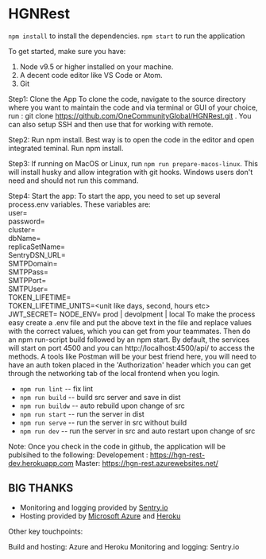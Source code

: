 # HGNRest

`npm install` to install the dependencies. `npm start` to run the application

To get started, make sure you have:

1. Node v9.5 or higher installed on your machine.
2. A decent code editor like VS Code or Atom.
3. Git

Step1: Clone the App
To clone the code, navigate to the source directory where you want to maintain the code and via terminal or GUI of your choice, run : git clone https://github.com/OneCommunityGlobal/HGNRest.git . You can also setup SSH and then use that for working with remote.

Step2: Run npm install. Best way is to open the code in the editor and open integrated teminal. Run npm install.

Step3: If running on MacOS or Linux, run `npm run prepare-macos-linux`. This will install husky and allow integration with git hooks. Windows users don't need and should not run this command.

Step4: Start the app: To start the app, you need to set up several process.env variables. These variables are:  
user=<user>  
password=<password>  
cluster=<clustername>  
dbName=<dbanme>  
replicaSetName=<replicaSet>  
SentryDSN_URL=<SentryURL>  
SMTPDomain=<smtp domain>  
SMTPPass=<smtp user password>  
SMTPPort=<smtp port>  
SMTPUser=<smtp user>  
TOKEN_LIFETIME=<number>  
TOKEN_LIFETIME_UNITS=<unit like days, second, hours etc>  
JWT_SECRET=<secret value>
NODE_ENV= prod | devolpment | local
To make the process easy create a .env file and put the above text in the file and replace values with the correct values, which you can get from your teammates. Then do an npm run-script build followed by an npm start. By default, the services will start on port 4500 and you can http://localhost:4500/api/<routename> to access the methods. A tools like Postman will be your best friend here, you will need to have an auth token placed in the 'Authorization' header which you can get through the networking tab of the local frontend when you login.

- `npm run lint` -- fix lint
- `npm run build` -- build src server and save in dist
- `npm run buildw` -- auto rebuild upon change of src
- `npm run start` -- run the server in dist
- `npm run serve` -- run the server in src without build
- `npm run dev` -- run the server in src and auto restart upon change of src

Note: Once you check in the code in github, the application will be publsihed to the following:
Developement : https://hgn-rest-dev.herokuapp.com
Master: https://hgn-rest.azurewebsites.net/

## BIG THANKS

- Monitoring and logging provided by [Sentry.io](https://sentry.io/welcome/)
- Hosting provided by [Microsoft Azure](https://azure.microsoft.com/en-us/) and [Heroku](https://www.heroku.com/)

Other key touchpoints:

Build and hosting: Azure and Heroku
Monitoring and logging: Sentry.io
